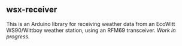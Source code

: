 wsx-receiver
------------

This is an Arduino library for receiving weather data from an EcoWitt WS90/Wittboy weather station, using an RFM69 transceiver. *Work in progress.*